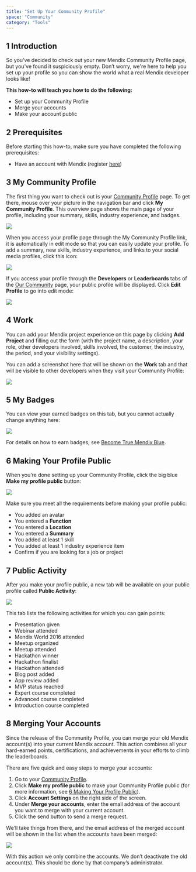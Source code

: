 ```yaml
---
title: "Set Up Your Community Profile"
space: "Community"
category: "Tools"
---
```


## 1 Introduction

So you’ve decided to check out your new Mendix Community Profile page, but you've found it suspiciously empty. Don’t worry, we're here to help you set up your profile so you can show the world what a real Mendix developer looks like!

**This how-to will teach you how to do the following:**

* Set up your Community Profile
* Merge your accounts
* Make your account public

## 2 Prerequisites

Before starting this how-to, make sure you have completed the following prerequisites:

* Have an account with Mendix (register [here](https://www.mendix.com/try-now/))

## 3 My Community Profile

The first thing you want to check out is your [Community Profile](https://developer.mendixcloud.com/link/profile) page. To get there, mouse over your picture in the navigation bar and click **My Community Profile**. This overview page shows the main page of your profile, including your summary, skills, industry experience, and badges.

![](attachments/how-to-set-up-your-profile/community-profile.png)

When you access your profile page through the My Community Profile link, it is automatically in edit mode so that you can easily update your profile. To add a summary, new skills, industry experience, and links to your social media profiles, click this icon:

![](attachments/how-to-set-up-your-profile/icon.png)

If you access your profile through the **Developers** or **Leaderboards** tabs of the [Our Community](https://developer.mendixcloud.com/link/community) page, your public profile will be displayed. Click **Edit Profile** to go into edit mode:

![](attachments/how-to-set-up-your-profile/edit.png)

## 4 Work

You can add your Mendix project experience on this page by clicking **Add Project** and filling out the form (with the project name, a description, your role, other developers involved, skills involved, the customer, the industry, the period, and your visibility settings).

You can add a screenshot here that will be shown on the **Work** tab and that will be visible to other developers when they visit your Community Profile:

![](attachments/how-to-set-up-your-profile/work-tab.png)

## 5 My Badges

You can view your earned badges on this tab, but you cannot actually change anything here:

![](attachments/how-to-set-up-your-profile/badges.png)

For details on how to earn badges, see [Become True Mendix Blue](https://developer.mendixcloud.com/link/faq).

## 6 Making Your Profile Public<a name="MakingYourProfilePublic"></a>

When you’re done setting up your Community Profile, click the big blue **Make my profile public** button:

![](attachments/how-to-set-up-your-profile/make-public.png)

Make sure you meet all the requirements before making your profile public:

* You added an avatar
* You entered a **Function**
* You entered a **Location**
* You entered a **Summary**
* You added at least 1 skill
* You added at least 1 industry experience item
* Confirm if you are looking for a job or project

## 7 Public Activity

After you make your profile public, a new tab will be available on your public profile called **Public Activity**:

![](attachments/how-to-set-up-your-profile/public_activity.png)

This tab lists the following activities for which you can gain points:

* Presentation given
* Webinar attended
* Mendix World 2016 attended
* Meetup organized
* Meetup attended
* Hackathon winner
* Hackathon finalist
* Hackathon attended
* Blog post added
* App review added
* MVP status reached
* Expert course completed
* Advanced course completed
* Introduction course completed

## 8 Merging Your Accounts

Since the release of the Community Profile, you can merge your old Mendix account(s) into your current Mendix account. This action combines all your hard-earned points, certifications, and achievements in your efforts to climb the leaderboards.

There are five quick and easy steps to merge your accounts:

1. Go to your [Community Profile](https://developer.mendixcloud.com/link/ownprofile/).
2. Click **Make my profile public** to make your Community Profile public (for more information, see [6 Making Your Profile Public](#MakingYourProfilePublic)).
3. Click **Account Settings** on the right side of the screen.
4. Under **Merge your accounts**, enter the email address of the account you want to merge with your current account.
5. Click the send button to send a merge request.

We’ll take things from there, and the email address of the merged account will be shown in the list when the accounts have been merged:

![](attachments/how-to-set-up-your-profile/MergeAccountsRequestApproved.png)

<div class="alert alert-info">

With this action we only combine the accounts. We don’t deactivate the old account(s). This should be done by that company’s administrator.

</div>
